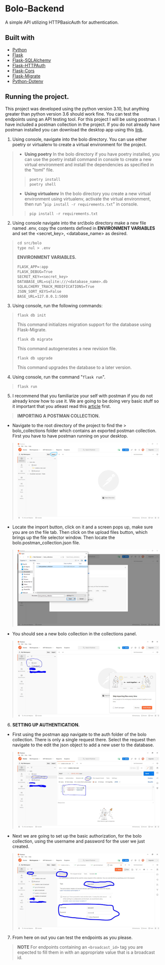 # Bolo-Backend

A simple API utilizing HTTPBasicAuth for authentication.


## Built with

- [Python](https://www.python.org/downloads/release/python-3100/)
- [Flask](https://flask.palletsprojects.com/en/2.0.x/)
- [Flask-SQLAlchemy](https://flask-sqlalchemy.palletsprojects.com/)
- [Flask-HTTPAuth](https://flask-httpauth.readthedocs.io/)
- [Flask-Cors](https://flask-cors.readthedocs.io/)
- [Flask-Migrate](https://flask-migrate.readthedocs.io/)
- [Python-Dotenv](https://pypi.org/project/python-dotenv/)


## Running the project.

This project was developed using the python version 3.10, but anything greater than python version 3.6 should work fine. You can test the endpoints using an API testing tool. For this project I will be using postman. I have included a postman collection in the project. If you do not already have postman installed you can download the desktop app using this [link](https://dl.pstmn.io/download/latest/win64).

1. Using console, navigate into the bolo directory. You can use either poetry or virtualenv to create a virtual environment for the project.

> - **Using poetry**
> In the bolo directory if you have poetry installed, you can use the poetry install command in console to create a new virtual environment and install the dependencies as specified in the "toml" file.
>> ```console
>> poetry install
>> poetry shell
>> ```
> - **Using virtualenv**
> In the bolo directory you create a new virtual environment using virtualenv, activate the virtual environment, then run "<code>pip install -r requirements.txt</code>" in console.
>> ```console
>> pip install -r requirements.txt
>> ```

2. Using console navigate into the src\bolo directory make a new file named .env, copy the contents defined in **ENVIRONMENT VARIABLES** and set the <secret_key>, <database_name> as desired.
> ```console
> cd src/bolo
> type nul > .env
> ```
> **ENVIRONMENT VARIABLES.**
> ```text
> FLASK_APP=:app
> FLASK_DEBUG=True
> SECRET_KEY=<secret_key>
> DATABASE_URL=sqlite:///<database_name>.db
> SQLALCHEMY_TRACK_MODIFICATIONS=True
> JSON_SORT_KEYS=False
> BASE_URL=127.0.0.1:5000
> ```

3. Using console, run the following commands:
> ```console
> flask db init
> ```
> This command initializes migration support for the database using Flask-Migrate.
> ```console
> flask db migrate
> ```
> This command autogenerates a new revision file.
> ```console
> flask db upgrade
> ``` 
> This command upgrades the database to a later version.

4. Using console, run the command "<code>flask run</code>".
> ```console
> flask run
> ```

5. I recommend that you familiarize your self with postman if you do not already know how to use it. We are going to be doing very basic stuff so it important that you atleast read this [article](https://learning.postman.com/docs/getting-started/introduction) first.
> **IMPORTING A POSTMAN COLLECTION.**
 - Navigate to the root directory of the project to find the > bolo_collections folder which contains an exported postman collection. First you have to have postman running on your desktop.
> ![image](images/importStep1.jpg)
 - Locate the import button, click on it and a screen pops up, make sure you are on the file tab. Then click on the upload files button, which brings up the file selector window. Then locate the bolo.postman_collection.json file.
> ![image](images/importStep2.jpg)
 - You should see a new bolo collection in the collections panel.
> ![image](images/importStep3.jpg)
6. **SETTING UP AUTHENTICATION.**
- First using the postman app navigate to the auth folder of the bolo collection. There is only a single request there. Select the request then navigate to the edit the json object to add a new user to the database.
> ![image](images/registerUser.jpg)

- Next we are going to set up the basic authorization, for the bolo collection, using the username and password for the user we just created.
> ![Image](images/setBasicAuthorizationCredentials.jpg)

7. From here on out you can test the endpoints as you please.
> **NOTE** For endpoints containing an ```<broadcast_id>``` tag you are expected to fill them in with an appropriate value that is a broadcast id.
